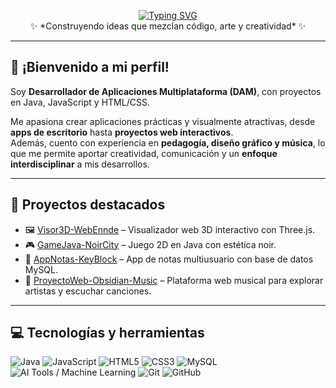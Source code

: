 <!-- Nombre animado -->
<p align="center">
  <a href="https://git.io/typing-svg">
    <img src="https://readme-typing-svg.demolab.com?font=Fira+Code&size=28&pause=1000&color=00F7F7&center=true&vCenter=true&width=600&lines=David+Guti%C3%A9rrez+Ortiz;Desarrollador+Java+%26+JavaScript;Proyectos+Web+y+de+Escritorio" alt="Typing SVG" />
  </a>
  <br>✨ *Construyendo ideas que mezclan código, arte y creatividad* ✨
</p>


---

## 👋 ¡Bienvenido a mi perfil!

Soy **Desarrollador de Aplicaciones Multiplataforma (DAM)**, con proyectos en Java, JavaScript y HTML/CSS.  

Me apasiona crear aplicaciones prácticas y visualmente atractivas, desde **apps de escritorio** hasta **proyectos web interactivos**.  
Además, cuento con experiencia en **pedagogía, diseño gráfico y música**, lo que me permite aportar creatividad, comunicación y un **enfoque interdisciplinar** a mis desarrollos.

---

## 🎨 Proyectos destacados
- 🖼️ [Visor3D-WebEnnde](https://github.com/DavidLazaro08/Visor3D-WebEnnde) – Visualizador web 3D interactivo con Three.js.
- 🎮 [GameJava-NoirCity](https://github.com/DavidLazaro08/GameJava-NoirCity) – Juego 2D en Java con estética noir.
- 📝 [AppNotas-KeyBlock](https://github.com/DavidLazaro08/AppNotas-KeyBlock) – App de notas multiusuario con base de datos MySQL.
- 🎵 [ProyectoWeb-Obsidian-Music](https://github.com/DavidLazaro08/ProyectoWeb-Obsidian-Music) – Plataforma web musical para explorar artistas y escuchar canciones.

---

## 💻 Tecnologías y herramientas
![Java](https://img.shields.io/badge/Java-ED8B00?style=flat&logo=openjdk&logoColor=white)
![JavaScript](https://img.shields.io/badge/JavaScript-F7DF1E?style=flat&logo=javascript&logoColor=black)
![HTML5](https://img.shields.io/badge/HTML5-E34F26?style=flat&logo=html5&logoColor=white)
![CSS3](https://img.shields.io/badge/CSS3-1572B6?style=flat&logo=css3&logoColor=white)
![MySQL](https://img.shields.io/badge/MySQL-4479A1?style=flat&logo=mysql&logoColor=white)
![AI Tools / Machine Learning](https://img.shields.io/badge/AI%20Tools%20%7C%20Machine%20Learning-412991?style=flat&logo=openai&logoColor=white)
![Git](https://img.shields.io/badge/Git-F05032?style=flat&logo=git&logoColor=white)
![GitHub](https://img.shields.io/badge/GitHub-181717?style=flat&logo=github&logoColor=white)


